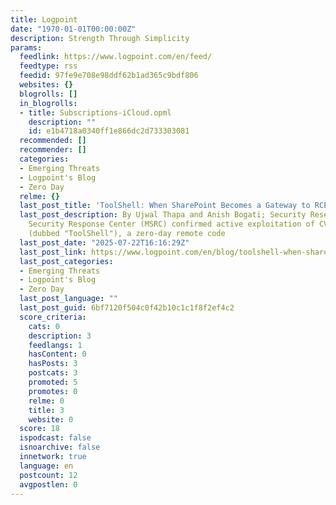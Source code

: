 ```yaml
---
title: Logpoint
date: "1970-01-01T00:00:00Z"
description: Strength Through Simplicity
params:
  feedlink: https://www.logpoint.com/en/feed/
  feedtype: rss
  feedid: 97fe9e708e98ddf62b1ad365c9bdf806
  websites: {}
  blogrolls: []
  in_blogrolls:
  - title: Subscriptions-iCloud.opml
    description: ""
    id: e1b4718a0340ff1e866dc2d733303081
  recommended: []
  recommender: []
  categories:
  - Emerging Threats
  - Logpoint's Blog
  - Zero Day
  relme: {}
  last_post_title: 'ToolShell: When SharePoint Becomes a Gateway to RCE'
  last_post_description: By Ujwal Thapa and Anish Bogati; Security ResearchMicrosoft’s
    Security Response Center (MSRC) confirmed active exploitation of CVE‑2025‑53770
    (dubbed "ToolShell"), a zero-day remote code
  last_post_date: "2025-07-22T16:16:29Z"
  last_post_link: https://www.logpoint.com/en/blog/toolshell-when-sharepoint-becomes-a-gateway-to-rce/
  last_post_categories:
  - Emerging Threats
  - Logpoint's Blog
  - Zero Day
  last_post_language: ""
  last_post_guid: 6bf7120f504c0f42b10c1c1f8f2ef4c2
  score_criteria:
    cats: 0
    description: 3
    feedlangs: 1
    hasContent: 0
    hasPosts: 3
    postcats: 3
    promoted: 5
    promotes: 0
    relme: 0
    title: 3
    website: 0
  score: 18
  ispodcast: false
  isnoarchive: false
  innetwork: true
  language: en
  postcount: 12
  avgpostlen: 0
---
```

